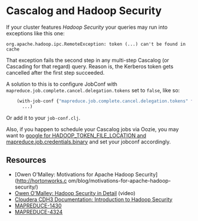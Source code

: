 # Cascalog and Hadoop Security

If your cluster features *Hadoop Security* your queries may run into
exceptions like this one:

    org.apache.hadoop.ipc.RemoteException: token (...) can't be found in cache

That exception fails the second step in any multi-step Cascalog (or
Cascading for that regard) query. Reason is, the Kerberos token gets
cancelled after the first step succeeded.

A solution to this is to configure JobConf with
`mapreduce.job.complete.cancel.delegation.tokens` set to `false`, like
so:

```clojure
    (with-job-conf {"mapreduce.job.complete.cancel.delegation.tokens" false}
      ...)
```

Or add it to your `job-conf.clj`.

Also, if you happen to schedule your Cascalog jobs via Oozie, you may
want to
[google for HADOOP_TOKEN_FILE_LOCATION and mapreduce.job.credentials.binary](https://www.google.com/search?q=%22HADOOP_TOKEN_FILE_LOCATION%22%20%22mapreduce.job.credentials.binary%22)
and set your jobconf accordingly.


## Resources

- [Owen O'Malley: Motivations for Apache Hadoop Security](http://hortonworks.c
om/blog/motivations-for-apache-hadoop-security/)
- [Owen O'Malley: Hadoop Security in Detail](http://developer.yahoo.com/blogs/ydn/posts/2010/07/hadoop_security_in_detail/) (video)
- [Cloudera CDH3 Documentation: Introduction to Hadoop Security](https://ccp.cloudera.com/display/CDHDOC/Introduction+to+Hadoop+Security)
- [MAPREDUCE-1430](https://issues.apache.org/jira/browse/MAPREDUCE-1430)
- [MAPREDUCE-4324](https://issues.apache.org/jira/browse/MAPREDUCE-4324)
